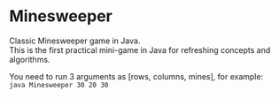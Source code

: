 # Minesweeper
Classic Minesweeper game in Java. \
This is the first practical mini-game in Java for refreshing concepts and algorithms.

You need to run 3 arguments as [rows, columns, mines], for example: <br>
`java Minesweeper 30 20 30` 
